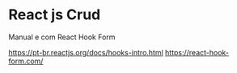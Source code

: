 # React js Crud

Manual e com React Hook Form

https://pt-br.reactjs.org/docs/hooks-intro.html
https://react-hook-form.com/
